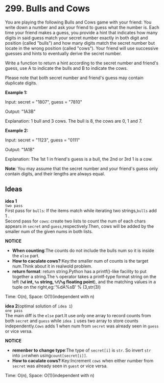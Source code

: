 # 299. Bulls and Cows     

You are playing the following Bulls and Cows game with your friend: You write down a number and ask your friend to guess what the number is. Each time your friend makes a guess, you provide a hint that indicates how many digits in said guess match your secret number exactly in both digit and position (called "bulls") and how many digits match the secret number but locate in the wrong position (called "cows"). Your friend will use successive guesses and hints to eventually derive the secret number.

Write a function to return a hint according to the secret number and friend's guess, use A to indicate the bulls and B to indicate the cows. 

Please note that both secret number and friend's guess may contain duplicate digits.       

**Example 1:**   

Input: secret = "1807", guess = "7810"  

Output: "1A3B"  

Explanation: 1 bull and 3 cows. The bull is 8, the cows are 0, 1 and 7.    

**Example 2:**  

Input: secret = "1123", guess = "0111"   

Output: "1A1B"  

Explanation: The 1st 1 in friend's guess is a bull, the 2nd or 3rd 1 is a cow.   

**Note**: You may assume that the secret number and your friend's guess only contain digits, and their lengths are always equal.      

## Ideas  
**idea 1**      
`two pass`    
First pass for `bulls`: If the items match while iterating two strings,`bulls` add 1 .   
Second pass for  `cows`: create two lists to count the num of each chars appears in `secret` and `guess`,respectively.Then, cows will be added by the smaller num of the given nums in both lists.   

**NOTICE**      
   
* **When counting**:The counts do not include the bulls num so it is inside the `else` part.
* **How to caculate cows?**:Key:the smaller num of counts is the target num.Think about it in realwold problem.     
* **return format**: return string.Python has a printf()-like facility to put together a string.The `%` operator takes a printf-type format string on the left (**`%d` int, `%s` string, `%f`/`%g` floating point**), and the matching values in a tuple on the right,eg:'%dA%sB' % (3,str(3))     

Time: O(n), Space: O(1)(independent with n)   

**idea 2**(optimal solution of `idea 1`)      
`one pass`     
The main diff is the `else` part.It use only one array to record counts from both `secret` and `guess` while `idea 1` uses two array to store counts independently.`Cows` adds 1 when num from `secret` was already seen in `guess` or vice versa.      

**NOTICE**      
   
* **remenber to change type**:The type of `secret[i]` is `str`. So invert `str` into `int`when using`count[secret[i]]`.           
* **How to caculate cows?**:Key:Increment `cows` when either number from `secret` was already seen in `guest` or vice versa.              

Time: O(n), Space: O(1)(independent with n)        



